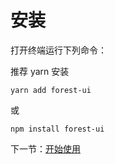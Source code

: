 # 安装

打开终端运行下列命令：

推荐 yarn 安装

```
yarn add forest-ui
```

或

```
npm install forest-ui
```

下一节：[开始使用](#/doc/get-started)